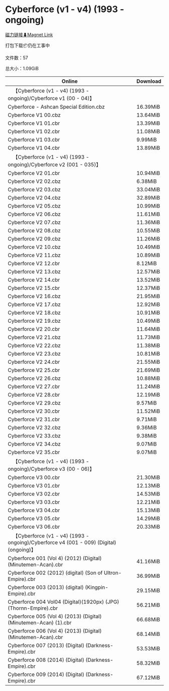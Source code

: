 # Cyberforce (v1 - v4) (1993 - ongoing)

[磁力链接⬇Magnet Link](magnet:?xt=urn:btih:1cbec708794f5b69f54b9695723a660cf6040850&dn=Cyberforce%20%28v1%20-%20v4%29%20%281993%20-%20ongoing%29)

打包下载📦仍在工事中

文件数：57

总大小：1.09GiB

Online | Download
--- | ---
&emsp;【Cyberforce (v1 - v4) (1993 - ongoing)/Cyberforce v1 (00 - 04)】 | 
Cyberforce - Ashcan Special Edition.cbz | 16.39MiB
Cyberforce V1 00.cbz | 13.64MiB
Cyberforce V1 01.cbr | 13.39MiB
Cyberforce V1 02.cbr | 11.08MiB
Cyberforce V1 03.cbr | 9.99MiB
Cyberforce V1 04.cbr | 13.89MiB
&emsp;【Cyberforce (v1 - v4) (1993 - ongoing)/Cyberforce v2 (001 - 035)】 | 
Cyberforce V2 01.cbr | 10.94MiB
Cyberforce V2 02.cbz | 6.38MiB
Cyberforce V2 03.cbz | 33.04MiB
Cyberforce V2 04.cbz | 32.89MiB
Cyberforce V2 05.cbz | 10.99MiB
Cyberforce V2 06.cbz | 11.61MiB
Cyberforce V2 07.cbz | 11.36MiB
Cyberforce V2 08.cbz | 10.55MiB
Cyberforce V2 09.cbz | 11.26MiB
Cyberforce V2 10.cbz | 10.49MiB
Cyberforce V2 11.cbz | 10.89MiB
Cyberforce V2 12.cbr | 8.12MiB
Cyberforce V2 13.cbz | 12.57MiB
Cyberforce V2 14.cbr | 13.52MiB
Cyberforce V2 15.cbr | 12.37MiB
Cyberforce V2 16.cbz | 21.95MiB
Cyberforce V2 17.cbz | 12.92MiB
Cyberforce V2 18.cbz | 10.91MiB
Cyberforce V2 19.cbz | 10.49MiB
Cyberforce V2 20.cbr | 11.64MiB
Cyberforce V2 21.cbz | 11.73MiB
Cyberforce V2 22.cbz | 11.38MiB
Cyberforce V2 23.cbz | 10.81MiB
Cyberforce V2 24.cbr | 21.55MiB
Cyberforce V2 25.cbr | 21.69MiB
Cyberforce V2 26.cbz | 10.88MiB
Cyberforce V2 27.cbr | 11.24MiB
Cyberforce V2 28.cbr | 12.19MiB
Cyberforce V2 29.cbz | 9.57MiB
Cyberforce V2 30.cbr | 11.52MiB
Cyberforce V2 31.cbr | 9.71MiB
Cyberforce V2 32.cbz | 9.36MiB
Cyberforce V2 33.cbz | 9.38MiB
Cyberforce V2 34.cbz | 9.07MiB
Cyberforce V2 35.cbr | 9.07MiB
&emsp;【Cyberforce (v1 - v4) (1993 - ongoing)/Cyberforce v3 (00 - 06)】 | 
Cyberforce V3 00.cbr | 21.30MiB
Cyberforce V3 01.cbr | 12.13MiB
Cyberforce V3 02.cbr | 14.53MiB
Cyberforce V3 03.cbr | 12.21MiB
Cyberforce V3 04.cbr | 15.13MiB
Cyberforce V3 05.cbr | 14.29MiB
Cyberforce V3 06.cbr | 20.33MiB
&emsp;【Cyberforce (v1 - v4) (1993 - ongoing)/Cyberforce v4 (001 - 009) (Digital) (ongoing)】 | 
Cyberforce 001 (Vol 4) (2012) (Digital) (Minutemen-Acan).cbr | 41.16MiB
Cyberforce 002 (2012) (digital) (Son of Ultron-Empire).cbr | 36.99MiB
Cyberforce 003 (2013) (digital) (Kingpin-Empire).cbr | 29.15MiB
Cyberforce 004 Vol04 (Digital)(1920px) (JPG)(Thornn-Empire).cbr | 56.21MiB
Cyberforce 005 (Vol 4) (2013) (Digital) (Minutemen-Acan) (1).cbr | 66.68MiB
Cyberforce 006 (Vol 4) (2013) (Digital) (Minutemen-Acan).cbr | 68.14MiB
Cyberforce 007 (2013) (Digital) (Darkness-Empire).cbr | 53.53MiB
Cyberforce 008 (2014) (Digital) (Darkness-Empire).cbr | 58.32MiB
Cyberforce 009 (2014) (Digital) (Darkness-Empire).cbr | 67.12MiB